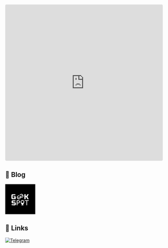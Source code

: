 <p align="center">
<iframe src="https://codesandbox.io/embed/github-profile-2ijk7?fontsize=14&hidenavigation=1&theme=dark"
     style="width:100%; height:500px; border:0; border-radius: 4px; overflow:hidden;"
     title="Github profile"
     allow="accelerometer; ambient-light-sensor; camera; encrypted-media; geolocation; gyroscope; hid; microphone; midi; payment; usb; vr; xr-spatial-tracking"
     sandbox="allow-forms allow-modals allow-popups allow-presentation allow-same-origin allow-scripts"
   ></iframe></p>



## :memo: Blog
<p align="left">
<!-- BLOG-POST-LIST:START -->
  <a href="https://t.me/Geek_Spot"><img src="https://github.com/geek-spot/geek-spot/raw/main/photo_2024-07-09_19-11-34.jpg" alt="Telegram" width="96px" height="96px" /></a>
<!-- BLOG-POST-LIST:END -->
  </p>
  
## :link: Links

<p align="left">
  <a href="https://t.me/Geek_Spot"><img src="https://static.vecteezy.com/system/resources/previews/018/930/487/large_2x/telegram-logo-telegram-icon-transparent-free-png.png" alt="Telegram" width="96px" height="96px" /></a>
  </p>
